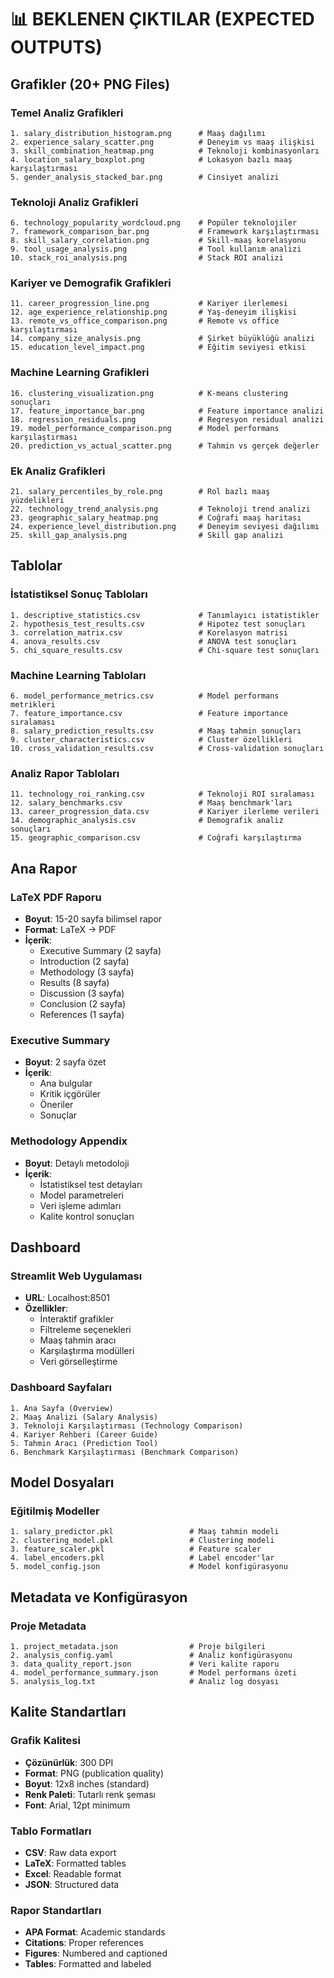 # 📊 BEKLENEN ÇIKTILAR (EXPECTED OUTPUTS)

## Grafikler (20+ PNG Files)

### Temel Analiz Grafikleri
```
1. salary_distribution_histogram.png      # Maaş dağılımı
2. experience_salary_scatter.png          # Deneyim vs maaş ilişkisi
3. skill_combination_heatmap.png          # Teknoloji kombinasyonları
4. location_salary_boxplot.png            # Lokasyon bazlı maaş karşılaştırması
5. gender_analysis_stacked_bar.png        # Cinsiyet analizi
```

### Teknoloji Analiz Grafikleri
```
6. technology_popularity_wordcloud.png    # Popüler teknolojiler
7. framework_comparison_bar.png           # Framework karşılaştırması
8. skill_salary_correlation.png           # Skill-maaş korelasyonu
9. tool_usage_analysis.png                # Tool kullanım analizi
10. stack_roi_analysis.png                # Stack ROI analizi
```

### Kariyer ve Demografik Grafikleri
```
11. career_progression_line.png           # Kariyer ilerlemesi
12. age_experience_relationship.png       # Yaş-deneyim ilişkisi
13. remote_vs_office_comparison.png       # Remote vs office karşılaştırması
14. company_size_analysis.png             # Şirket büyüklüğü analizi
15. education_level_impact.png            # Eğitim seviyesi etkisi
```

### Machine Learning Grafikleri
```
16. clustering_visualization.png          # K-means clustering sonuçları
17. feature_importance_bar.png            # Feature importance analizi
18. regression_residuals.png              # Regresyon residual analizi
19. model_performance_comparison.png      # Model performans karşılaştırması
20. prediction_vs_actual_scatter.png      # Tahmin vs gerçek değerler
```

### Ek Analiz Grafikleri
```
21. salary_percentiles_by_role.png        # Rol bazlı maaş yüzdelikleri
22. technology_trend_analysis.png         # Teknoloji trend analizi
23. geographic_salary_heatmap.png         # Coğrafi maaş haritası
24. experience_level_distribution.png     # Deneyim seviyesi dağılımı
25. skill_gap_analysis.png                # Skill gap analizi
```

## Tablolar

### İstatistiksel Sonuç Tabloları
```
1. descriptive_statistics.csv             # Tanımlayıcı istatistikler
2. hypothesis_test_results.csv            # Hipotez test sonuçları
3. correlation_matrix.csv                 # Korelasyon matrisi
4. anova_results.csv                      # ANOVA test sonuçları
5. chi_square_results.csv                 # Chi-square test sonuçları
```

### Machine Learning Tabloları
```
6. model_performance_metrics.csv          # Model performans metrikleri
7. feature_importance.csv                 # Feature importance sıralaması
8. salary_prediction_results.csv          # Maaş tahmin sonuçları
9. cluster_characteristics.csv            # Cluster özellikleri
10. cross_validation_results.csv          # Cross-validation sonuçları
```

### Analiz Rapor Tabloları
```
11. technology_roi_ranking.csv            # Teknoloji ROI sıralaması
12. salary_benchmarks.csv                 # Maaş benchmark'ları
13. career_progression_data.csv           # Kariyer ilerleme verileri
14. demographic_analysis.csv              # Demografik analiz sonuçları
15. geographic_comparison.csv             # Coğrafi karşılaştırma
```

## Ana Rapor

### LaTeX PDF Raporu
- **Boyut**: 15-20 sayfa bilimsel rapor
- **Format**: LaTeX → PDF
- **İçerik**:
  - Executive Summary (2 sayfa)
  - Introduction (2 sayfa)
  - Methodology (3 sayfa)
  - Results (8 sayfa)
  - Discussion (3 sayfa)
  - Conclusion (2 sayfa)
  - References (1 sayfa)

### Executive Summary
- **Boyut**: 2 sayfa özet
- **İçerik**:
  - Ana bulgular
  - Kritik içgörüler
  - Öneriler
  - Sonuçlar

### Methodology Appendix
- **Boyut**: Detaylı metodoloji
- **İçerik**:
  - İstatistiksel test detayları
  - Model parametreleri
  - Veri işleme adımları
  - Kalite kontrol sonuçları

## Dashboard

### Streamlit Web Uygulaması
- **URL**: Localhost:8501
- **Özellikler**:
  - İnteraktif grafikler
  - Filtreleme seçenekleri
  - Maaş tahmin aracı
  - Karşılaştırma modülleri
  - Veri görselleştirme

### Dashboard Sayfaları
```
1. Ana Sayfa (Overview)
2. Maaş Analizi (Salary Analysis)
3. Teknoloji Karşılaştırması (Technology Comparison)
4. Kariyer Rehberi (Career Guide)
5. Tahmin Aracı (Prediction Tool)
6. Benchmark Karşılaştırması (Benchmark Comparison)
```

## Model Dosyaları

### Eğitilmiş Modeller
```
1. salary_predictor.pkl                 # Maaş tahmin modeli
2. clustering_model.pkl                 # Clustering modeli
3. feature_scaler.pkl                   # Feature scaler
4. label_encoders.pkl                   # Label encoder'lar
5. model_config.json                    # Model konfigürasyonu
```

## Metadata ve Konfigürasyon

### Proje Metadata
```
1. project_metadata.json                # Proje bilgileri
2. analysis_config.yaml                 # Analiz konfigürasyonu
3. data_quality_report.json             # Veri kalite raporu
4. model_performance_summary.json       # Model performans özeti
5. analysis_log.txt                     # Analiz log dosyası
```

## Kalite Standartları

### Grafik Kalitesi
- **Çözünürlük**: 300 DPI
- **Format**: PNG (publication quality)
- **Boyut**: 12x8 inches (standard)
- **Renk Paleti**: Tutarlı renk şeması
- **Font**: Arial, 12pt minimum

### Tablo Formatları
- **CSV**: Raw data export
- **LaTeX**: Formatted tables
- **Excel**: Readable format
- **JSON**: Structured data

### Rapor Standartları
- **APA Format**: Academic standards
- **Citations**: Proper references
- **Figures**: Numbered and captioned
- **Tables**: Formatted and labeled
